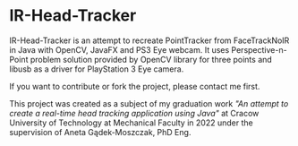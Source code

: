# IR-Head-Tracker

IR-Head-Tracker is an attempt to recreate PointTracker from FaceTrackNoIR in Java with OpenCV, JavaFX and PS3 Eye webcam.
It uses Perspective-n-Point problem solution provided by OpenCV library for three points and libusb as a driver
for PlayStation 3 Eye camera.

If you want to contribute or fork the project, please contact me first.

This project was created as a subject of my graduation work *"An attempt to create a real-time head tracking application using Java"*
at Cracow University of Technology at Mechanical Faculty in 2022 under the supervision of Aneta Gądek-Moszczak, PhD Eng.
